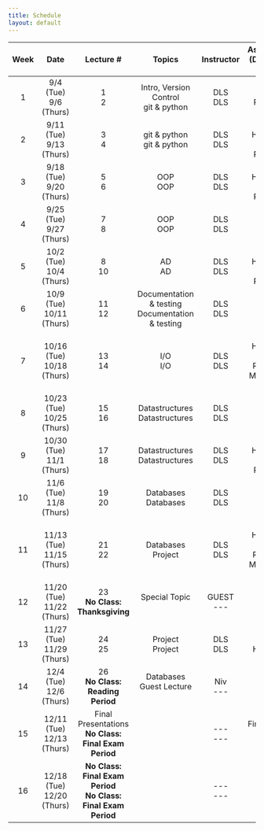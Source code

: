 ```yaml
---
title: Schedule
layout: default
---
```


| Week  | Date                          | Lecture #                                                            |Topics                                                | Instructor      | Assignment (Due 11:59 PM)                    |
| :---: | :---:                         | :---:                                                                |:---:                                                 | :---:           | :---:                                        |
| 1     | 9/4 (Tue) <br> 9/6 (Thurs)    | 1 <br> 2                                                             | Intro, Version Control <br> git & python             | DLS <br> DLS    |  HW1 Released <br>                           |
| 2     | 9/11 (Tue)<br> 9/13 (Thurs)   | 3 <br> 4                                                             | git & python <br> git & python                       | DLS <br> DLS    |  <br> HW1 Due, HW2 Released                  | 
| 3     | 9/18 (Tue)<br> 9/20 (Thurs)   | 5 <br> 6                                                             | OOP <br> OOP                                         | DLS <br> DLS    |  <br> HW2 Due, HW3 Released                  | 
| 4     | 9/25 (Tue)<br> 9/27 (Thurs)   | 7 <br> 8                                                             | OOP <br> OOP                                         | DLS <br> DLS    |                                              | 
| 5     | 10/2 (Tue)<br> 10/4 (Thurs)   | 8 <br> 10                                                            | AD <br> AD                                           | DLS <br> DLS    |  <br> HW3 Due, HW4 Released                  | 
| 6     | 10/9 (Tue)<br> 10/11 (Thurs)  | 11 <br> 12                                                           | Documentation & testing <br> Documentation & testing | DLS <br> DLS    |                                              | 
| 7     | 10/16 (Tue)<br> 10/18 (Thurs) | 13 <br> 14                                                           | I/O <br> I/O                                         | DLS <br> DLS    |  <br> HW4 Due, HW5 Released, Milestone 1 Due | 
| 8     | 10/23 (Tue)<br> 10/25 (Thurs) | 15 <br> 16                                                           | Datastructures <br> Datastructures                   | DLS <br> DLS    |                                              | 
| 9     | 10/30 (Tue)<br> 11/1 (Thurs)  | 17 <br> 18                                                           | Datastructures <br> Datastructures                   | DLS <br> DLS    |  <br> HW5 Due, HW6 Released                  | 
| 10    | 11/6 (Tue)<br> 11/8  (Thurs)  | 19 <br> 20                                                           | Databases <br> Databases                             | DLS <br> DLS    |                                              | 
| 11    | 11/13 (Tue)<br> 11/15 (Thurs) | 21 <br> 22                                                           | Databases <br> Project                               | DLS <br> DLS    |  <br> HW6 Due, HW7 Released, Milestone 2 Due | 
| 12    | 11/20 (Tue)<br> 11/22 (Thurs) | 23 <br> **No Class:  Thanksgiving**                                  | Special Topic <br> <br>                              | GUEST <br> ---  |                                              | 
| 13    | 11/27 (Tue)<br> 11/29 (Thurs) | 24 <br> 25                                                           | Project <br> Project                                 | DLS <br> DLS    |  <br> HW7 Due                                | 
| 14    | 12/4 (Tue)<br> 12/6  (Thurs)  | 26 <br> **No Class: Reading Period**                                 | Databases Guest Lecture <br> <br>                    | Niv <br> ---    |                                              | 
| 15    | 12/11 (Tue)<br> 12/13 (Thurs) | Final Presentations <br> **No Class:  Final Exam Period**            |                                                      | --- <br> ---    | Final Project Due <br> ---                   | 
| 16    | 12/18 (Tue)<br> 12/20 (Thurs) | **No Class:  Final Exam Period** <br> **No Class: Final Exam Period**|                                                      | --- <br> ---    |                                              | 

